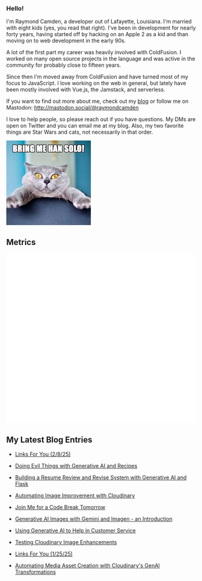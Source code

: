 ### Hello!

I'm Raymond Camden, a developer out of Lafayette, Louisiana. I'm married with eight kids (yes, you read that right). I've been in development for nearly forty years, having started off by hacking on an Apple 2 as a kid and than moving on to web development in the early 90s.

A lot of the first part my career was heavily involved with ColdFusion. I worked on many open source projects in the language and was active in the community for probably close to fifteen years. 

Since then I'm moved away from ColdFusion and have turned most of my focus to JavaScript. I love working on the web in general, but lately have been mostly involved with Vue.js, the Jamstack, and serverless. 

If you want to find out more about me, check out my [blog](https://www.raymondcamden.com) or follow me on Mastodon: <http://mastodon.social/@raymondcamden>

I love to help people, so please reach out if you have questions. My DMs are open on Twitter and you can email me at my blog. Also, my two favorite things are Star Wars and cats, not necessarily in that order.

![Star Wars cat](https://raw.githubusercontent.com/cfjedimaster/cfjedimaster/master/cat.jpg)

## Metrics

<picture>
  <img src="/github-metrics.svg" alt="Metrics">
</picture>

<!-- RSS -->
## My Latest Blog Entries

* [Links For You (2/8/25)](https://www.raymondcamden.com/2025/02/08/links-for-you)

* [Doing Evil Things with Generative AI and Recipes](https://www.raymondcamden.com/2025/02/06/doing-evil-things-with-generative-ai-and-recipes)

* [Building a Resume Review and Revise System with Generative AI and Flask](https://www.raymondcamden.com/2025/02/05/building-a-resume-review-and-revise-system-with-generative-ai-and-flask)

* [Automating Image Improvement with Cloudinary](https://www.raymondcamden.com/2025/02/04/automating-image-improvement-with-cloudinary)

* [Join Me for a Code Break Tomorrow](https://www.raymondcamden.com/2025/02/03/join-me-for-a-code-break-tomorrow)

* [Generative AI Images with Gemini and Imagen - an Introduction](https://www.raymondcamden.com/2025/01/30/generative-ai-images-with-gemini-and-imagen-an-introduction)

* [Using Generative AI to Help in Customer Service](https://www.raymondcamden.com/2025/01/28/using-generative-ai-to-help-in-customer-service)

* [Testing Cloudinary Image Enhancements](https://www.raymondcamden.com/2025/01/27/testing-cloudinary-image-enhancements)

* [Links For You (1/25/25)](https://www.raymondcamden.com/2025/01/25/links-for-you-12525)

* [Automating Media Asset Creation with Cloudinary's GenAI Transformations](https://www.raymondcamden.com/2025/01/24/automating-media-asset-creation-with-cloudinarys-genai-transformations)

<!-- ENDRSS -->

